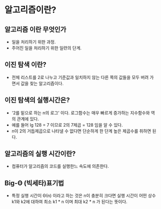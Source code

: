 # 알고리즘이란?

## 알고리즘 이란 무엇인가
- 일을 처리하기 위한 과정.
- 주어진 일을 처리하기 위한 일련의 단계.

## 이진 탐색 이란?
- 전체 리스트를 2로 나누고 기준값과 일치하지 않는 다른 쪽의 값들을 모두 버려 가면서 값을 찾는 알고리즘이다.

## 이진 탐색의 실행시간은?
- '2를 밑으로 하는 n의 로그' 이다. 로그함수는 매우 빠르게 증가하는 지수함수와 역의 관계에 있다.
- 예를 들어 lg 128 = 7 이므로 2의 7제곱 = 128 임을 알 수 있다. 
- n이 2의 거듭제곱으로 나타낼 수 없다면 단순하게 한 단계 높은 제곱수를 취하면 된다. 

## 알고리즘의 실행 시간이란?
- 컴퓨터가 알고리즘의 코드를 실행한느 속도에 의존한다.

## Big-Θ (빅세타)표기법
- 특정 실행 시간이 Θ(n) 이라고 하는 것은 n이 충분히 크다면 실행 시간이 어떤 상수 k1와 k2에 대하여 최소 k1 * n 이며 최대 k2 * n 가 된다는 뜻이다.